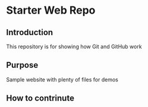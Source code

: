 # Starter Web Repo

## Introduction

This repository is for showing how Git and GitHub work

## Purpose

Sample website with plenty of files for demos

## How to contrinute